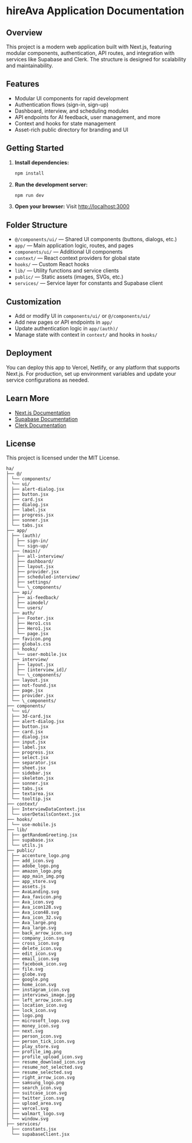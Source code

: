 # hireAva Application Documentation

## Overview

This project is a modern web application built with Next.js, featuring modular components, authentication, API routes, and integration with services like Supabase and Clerk. The structure is designed for scalability and maintainability.

## Features

- Modular UI components for rapid development
- Authentication flows (sign-in, sign-up)
- Dashboard, interview, and scheduling modules
- API endpoints for AI feedback, user management, and more
- Context and hooks for state management
- Asset-rich public directory for branding and UI

## Getting Started

1. **Install dependencies:**
   ```sh
   npm install
   ```
2. **Run the development server:**
   ```sh
   npm run dev
   ```
3. **Open your browser:**
   Visit [http://localhost:3000](http://localhost:3000)

## Folder Structure

- `@/components/ui/` — Shared UI components (buttons, dialogs, etc.)
- `app/` — Main application logic, routes, and pages
- `components/ui/` — Additional UI components
- `context/` — React context providers for global state
- `hooks/` — Custom React hooks
- `lib/` — Utility functions and service clients
- `public/` — Static assets (images, SVGs, etc.)
- `services/` — Service layer for constants and Supabase client

## Customization

- Add or modify UI in `components/ui/` or `@/components/ui/`
- Add new pages or API endpoints in `app/`
- Update authentication logic in `app/(auth)/`
- Manage state with context in `context/` and hooks in `hooks/`

## Deployment

You can deploy this app to Vercel, Netlify, or any platform that supports Next.js. For production, set up environment variables and update your service configurations as needed.

## Learn More

- [Next.js Documentation](https://nextjs.org/docs)
- [Supabase Documentation](https://supabase.com/docs)
- [Clerk Documentation](https://clerk.com/docs)

## License

This project is licensed under the MIT License.

```
ha/
├── @/
│ └── components/
│ └── ui/
│ ├── alert-dialog.jsx
│ ├── button.jsx
│ ├── card.jsx
│ ├── dialog.jsx
│ ├── label.jsx
│ ├── progress.jsx
│ ├── sonner.jsx
│ └── tabs.jsx
├── app/
│ ├── (auth)/
│ │ ├── sign-in/
│ │ └── sign-up/
│ ├── (main)/
│ │ ├── all-interview/
│ │ ├── dashboard/
│ │ ├── layout.jsx
│ │ ├── provider.jsx
│ │ ├── scheduled-interview/
│ │ ├── settings/
│ │ └── \_components/
│ ├── api/
│ │ ├── ai-feedback/
│ │ ├── aimodel/
│ │ └── users/
│ ├── auth/
│ │ ├── Footer.jsx
│ │ ├── Hero1.css
│ │ ├── Hero1.jsx
│ │ └── page.jsx
│ ├── favicon.png
│ ├── globals.css
│ ├── hooks/
│ │ └── user-mobile.jsx
│ ├── interview/
│ │ ├── layout.jsx
│ │ ├── [interview_id]/
│ │ └── \_components/
│ ├── layout.jsx
│ ├── not-found.jsx
│ ├── page.jsx
│ ├── provider.jsx
│ └── \_components/
├── components/
│ └── ui/
│ ├── 3d-card.jsx
│ ├── alert-dialog.jsx
│ ├── button.jsx
│ ├── card.jsx
│ ├── dialog.jsx
│ ├── input.jsx
│ ├── label.jsx
│ ├── progress.jsx
│ ├── select.jsx
│ ├── separator.jsx
│ ├── sheet.jsx
│ ├── sidebar.jsx
│ ├── skeleton.jsx
│ ├── sonner.jsx
│ ├── tabs.jsx
│ ├── textarea.jsx
│ └── tooltip.jsx
├── context/
│ ├── InterviewDataContext.jsx
│ └── userDetailsContext.jsx
├── hooks/
│ └── use-mobile.js
├── lib/
│ ├── getRandomGreeting.jsx
│ ├── supabase.jsx
│ └── utils.js
├── public/
│ ├── accenture_logo.png
│ ├── add_icon.svg
│ ├── adobe_logo.png
│ ├── amazon_logo.png
│ ├── app_main_img.png
│ ├── app_store.svg
│ ├── assets.js
│ ├── AvaLanding.svg
│ ├── Ava_favicon.png
│ ├── Ava_icon.svg
│ ├── Ava_icon128.svg
│ ├── Ava_icon48.svg
│ ├── Ava_icon_32.svg
│ ├── Ava_large.png
│ ├── Ava_large.svg
│ ├── back_arrow_icon.svg
│ ├── company_icon.svg
│ ├── cross_icon.svg
│ ├── delete_icon.svg
│ ├── edit_icon.svg
│ ├── email_icon.svg
│ ├── facebook_icon.svg
│ ├── file.svg
│ ├── globe.svg
│ ├── google.png
│ ├── home_icon.svg
│ ├── instagram_icon.svg
│ ├── interviews_image.jpg
│ ├── left_arrow_icon.svg
│ ├── location_icon.svg
│ ├── lock_icon.svg
│ ├── logo.png
│ ├── microsoft_logo.svg
│ ├── money_icon.svg
│ ├── next.svg
│ ├── person_icon.svg
│ ├── person_tick_icon.svg
│ ├── play_store.svg
│ ├── profile_img.png
│ ├── profile_upload_icon.svg
│ ├── resume_download_icon.svg
│ ├── resume_not_selected.svg
│ ├── resume_selected.svg
│ ├── right_arrow_icon.svg
│ ├── samsung_logo.png
│ ├── search_icon.svg
│ ├── suitcase_icon.svg
│ ├── twitter_icon.svg
│ ├── upload_area.svg
│ ├── vercel.svg
│ ├── walmart_logo.svg
│ └── window.svg
├── services/
  ├── constants.jsx
  └── supabaseClient.jsx
```
